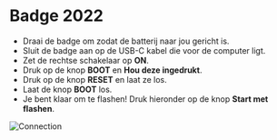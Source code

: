 # Badge 2022

- Draai de badge om zodat de batterij naar jou gericht is.
- Sluit de badge aan op de USB-C kabel die voor de computer ligt.
- Zet de rechtse schakelaar op **ON**.
- Druk op de knop **BOOT** en **Hou deze ingedrukt**.
- Druk op de knop **RESET** en laat ze los.
- Laat de knop **BOOT** los.
- Je bent klaar om te flashen! Druk hieronder op de knop **Start met flashen**.

![Connection](/boards/badge_2022/connection.webp)
